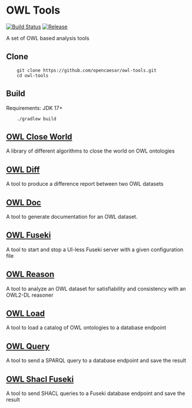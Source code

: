# OWL Tools

[![Build Status](https://github.com/opencaesar/owl-tools/actions/workflows/ci.yml/badge.svg)](https://github.com/opencaesar/owl-tools/actions/workflows/ci.yml)
[![Release](https://img.shields.io/github/v/release/opencaesar/owl-tools?label=Release)](https://github.com/opencaesar/owl-tools/releases/latest)

A set of OWL based analysis tools

## Clone
```
    git clone https://github.com/opencaesar/owl-tools.git
    cd owl-tools
```
      
## Build
Requirements: JDK 17+
```
    ./gradlew build
```

## [OWL Close World](owl-close-world/README.md)

A library of different algorithms to close the world on OWL ontologies

## [OWL Diff](owl-diff/README.md)

A tool to produce a difference report between two OWL datasets

## [OWL Doc](owl-doc/README.md)

A tool to generate documentation for an OWL dataset.

## [OWL Fuseki](owl-fuseki/README.md)

A tool to start and stop a UI-less Fuseki server with a given configuration file

## [OWL Reason](owl-reason/README.md)

A tool to analyze an OWL dataset for satisfiability and consistency with an OWL2-DL reasoner

## [OWL Load](owl-load/README.md)

A tool to load a catalog of OWL ontologies to a database endpoint

## [OWL Query](owl-query/README.md)

A tool to send a SPARQL query to a database endpoint and save the result

## [OWL Shacl Fuseki](owl-shacl-fuseki/README.md)

A tool to send SHACL queries to a Fuseki database endpoint and save the result
